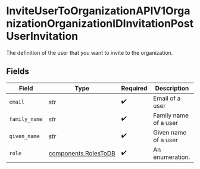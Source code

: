 # InviteUserToOrganizationAPIV1OrganizationOrganizationIDInvitationPostUserInvitation

The definition of the user that you want to invite to the organization.


## Fields

| Field                                                        | Type                                                         | Required                                                     | Description                                                  |
| ------------------------------------------------------------ | ------------------------------------------------------------ | ------------------------------------------------------------ | ------------------------------------------------------------ |
| `email`                                                      | *str*                                                        | :heavy_check_mark:                                           | Email of a user                                              |
| `family_name`                                                | *str*                                                        | :heavy_check_mark:                                           | Family name of a user                                        |
| `given_name`                                                 | *str*                                                        | :heavy_check_mark:                                           | Given name of a user                                         |
| `role`                                                       | [components.RolesToDB](../../models/components/rolestodb.md) | :heavy_check_mark:                                           | An enumeration.                                              |